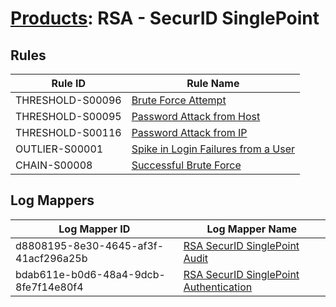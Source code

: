 # [Products](README.md): RSA - SecurID SinglePoint

## Rules

|Rule ID|Rule Name|
|----|----|
|THRESHOLD-S00096|[Brute Force Attempt](../rules/THRESHOLD-S00096.md)|
|THRESHOLD-S00095|[Password Attack from Host](../rules/THRESHOLD-S00095.md)|
|THRESHOLD-S00116|[Password Attack from IP](../rules/THRESHOLD-S00116.md)|
|OUTLIER-S00001|[Spike in Login Failures from a User](../rules/OUTLIER-S00001.md)|
|CHAIN-S00008|[Successful Brute Force](../rules/CHAIN-S00008.md)|


## Log Mappers

|Log Mapper ID|Log Mapper Name|
|----|----|
|d8808195-8e30-4645-af3f-41acf296a25b|[RSA SecurID SinglePoint Audit](../mappings/d8808195-8e30-4645-af3f-41acf296a25b.md)|
|bdab611e-b0d6-48a4-9dcb-8fe7f14e80f4|[RSA SecurID SinglePoint Authentication](../mappings/bdab611e-b0d6-48a4-9dcb-8fe7f14e80f4.md)|


